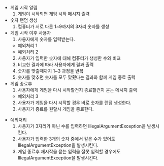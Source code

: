 - 게임 시작 알림
    1) 게임이 시작되면 게임 시작 메시지 출력
- 숫자 랜덤 생성
    1) 컴퓨터가 서로 다른 1~9까지의 3자리 숫자를 생성
- 게임 시작 이후 사용자
    1) 사용자에게 숫자를 입력받는다.
    * 예외처리 1
    * 예외처리 2
    2) 사용자가 입력한 숫자에 대해 컴퓨터가 생성한 수와 비교
    3) 비교한 결과에 따라 사용자에게 결과 출력
    4) 숫자를 맞출때까지 1~3 과정을 반복
    5) 숫자를 맞추면 숫자를 모두 맞췄다는 결과와 함께 게임 종료 출력
- 게임 종료후
    1) 사용자에게 게임을 다시 시작할건지 종료할건지 묻는 메시지 출력
    * 예외처리 3
    2) 사용자가 게임을 다시 시작할 경우 바로 숫자를 랜덤 생성한다.
    3) 사용자가 종료를 원할시 게임을 종료한다.

* 예외처리
    1) 사용자가 3자리가 아닌 수를 입력하면 IllegalArgumentException을 발생시킨다.
    2) 사용자가 입력한 3개의 숫자 중에서 같은 수가 있어도 IllegalArgumentException을 발생시킨다.
    3) 게임 종료후 재시작을 묻는 입력을 잘못 입력할 경우에도 IllegalArgumentException을 발생시킨다.